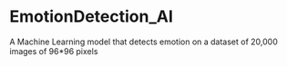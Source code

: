 # EmotionDetection_AI

A Machine Learning model that detects emotion on a dataset of 20,000 images of 96*96 pixels
